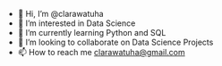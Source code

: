 - 👋 Hi, I’m @clarawatuha
- 👀 I’m interested in Data Science
- 🌱 I’m currently learning Python and SQL
- 💞️ I’m looking to collaborate on Data Science Projects
- 📫 How to reach me clarawatuha@gmail.com

<!---
clarawatuha/clarawatuha is a ✨ special ✨ repository because its `README.md` (this file) appears on your GitHub profile.
You can click the Preview link to take a look at your changes.
--->
